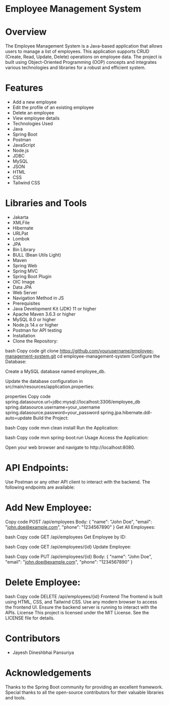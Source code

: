 # Employee Management System
# Overview
The Employee Management System is a Java-based application that allows users to manage a list of employees. This application supports CRUD (Create, Read, Update, Delete) operations on employee data. The project is built using Object-Oriented Programming (OOP) concepts and integrates various technologies and libraries for a robust and efficient system.

# Features
* Add a new employee
* Edit the profile of an existing employee
* Delete an employee
* View employee details
* Technologies Used
* Java
* Spring Boot
* Postman
* JavaScript
* Node.js
* JDBC
* MySQL
* JSON
* HTML
* CSS
* Tailwind CSS
  
# Libraries and Tools
* Jakarta
* XMLFile
* Hibernate
* URLPat
* Lombok
* JPA
* Bin Library
* BULL (Bean Utils Light)
* Maven
* Spring Web
* Spring MVC
* Spring Boot Plugin
* OIC Image
* Data JPA
* Web Server
* Navigation Method in JS
* Prerequisites
* Java Development Kit (JDK) 11 or higher
* Apache Maven 3.6.3 or higher
* MySQL 8.0 or higher
* Node.js 14.x or higher
* Postman for API testing
* Installation
* Clone the Repository:

bash
Copy code
git clone https://github.com/yourusername/employee-management-system.git
cd employee-management-system
Configure the Database:

Create a MySQL database named employee_db.

Update the database configuration in src/main/resources/application.properties:

properties
Copy code
spring.datasource.url=jdbc:mysql://localhost:3306/employee_db
spring.datasource.username=your_username
spring.datasource.password=your_password
spring.jpa.hibernate.ddl-auto=update
Build the Project:

bash
Copy code
mvn clean install
Run the Application:

bash
Copy code
mvn spring-boot:run
Usage
Access the Application:

Open your web browser and navigate to http://localhost:8080.

# API Endpoints:

Use Postman or any other API client to interact with the backend. The following endpoints are available:

# Add New Employee:

 
Copy code
POST /api/employees
Body: {
  "name": "John Doe",
  "email": "john.doe@example.com",
  "phone": "1234567890"
}
Get All Employees:

bash
Copy code
GET /api/employees
Get Employee by ID:

bash
Copy code
GET /api/employees/{id}
Update Employee:

bash
Copy code
PUT /api/employees/{id}
Body: {
  "name": "John Doe",
  "email": "john.doe@example.com",
  "phone": "1234567890"
}

 # Delete Employee:

bash
Copy code
DELETE /api/employees/{id}
Frontend
The frontend is built using HTML, CSS, and Tailwind CSS.
Use any modern browser to access the frontend UI.
Ensure the backend server is running to interact with the APIs.
License
This project is licensed under the MIT License. See the LICENSE file for details.

# Contributors
* Jayesh Dineshbhai Pansuriya
  
# Acknowledgements
Thanks to the Spring Boot community for providing an excellent framework.
Special thanks to all the open-source contributors for their valuable libraries and tools.
